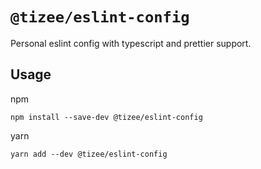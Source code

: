 # `@tizee/eslint-config`

Personal eslint config with typescript and prettier support.

## Usage

npm

```
npm install --save-dev @tizee/eslint-config
```

yarn

```
yarn add --dev @tizee/eslint-config
```
